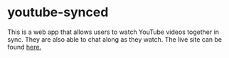 # youtube-synced
This is a web app that allows users to watch YouTube videos together in sync. They are also able to chat along as they watch. The live site can be found <a href = "https://dulhan-youtube-party.herokuapp.com/"> here. </a>

